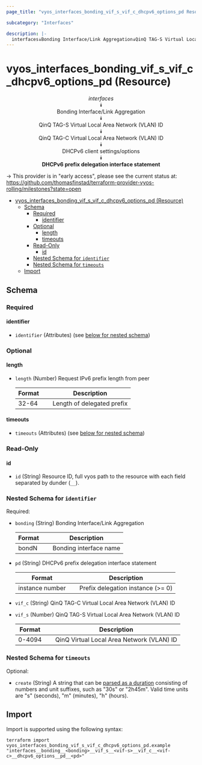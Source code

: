 ```yaml
---
page_title: "vyos_interfaces_bonding_vif_s_vif_c_dhcpv6_options_pd Resource - vyos"

subcategory: "Interfaces"

description: |-
  interfaces⯯Bonding Interface/Link Aggregation⯯QinQ TAG-S Virtual Local Area Network (VLAN) ID⯯QinQ TAG-C Virtual Local Area Network (VLAN) ID⯯DHCPv6 client settings/options⯯DHCPv6 prefix delegation interface statement
---
```


# vyos_interfaces_bonding_vif_s_vif_c_dhcpv6_options_pd (Resource)
<center>

*interfaces*  
⯯  
Bonding Interface/Link Aggregation  
⯯  
QinQ TAG-S Virtual Local Area Network (VLAN) ID  
⯯  
QinQ TAG-C Virtual Local Area Network (VLAN) ID  
⯯  
DHCPv6 client settings/options  
⯯  
**DHCPv6 prefix delegation interface statement**


</center>

-> This provider is in "early access", please see the current status at: https://github.com/thomasfinstad/terraform-provider-vyos-rolling/milestones?state=open

<!--TOC-->

- [vyos_interfaces_bonding_vif_s_vif_c_dhcpv6_options_pd (Resource)](#vyos_interfaces_bonding_vif_s_vif_c_dhcpv6_options_pd-resource)
  - [Schema](#schema)
    - [Required](#required)
      - [identifier](#identifier)
    - [Optional](#optional)
      - [length](#length)
      - [timeouts](#timeouts)
    - [Read-Only](#read-only)
      - [id](#id)
    - [Nested Schema for `identifier`](#nested-schema-for-identifier)
    - [Nested Schema for `timeouts`](#nested-schema-for-timeouts)
  - [Import](#import)

<!--TOC-->

<!-- schema generated by tfplugindocs -->
## Schema

### Required

#### identifier
- `identifier` (Attributes) (see [below for nested schema](#nestedatt--identifier))

### Optional

#### length
- `length` (Number) Request IPv6 prefix length from peer

    |  Format  &emsp;|  Description                 |
    |----------|------------------------------|
    |  32-64   &emsp;|  Length of delegated prefix  |
#### timeouts
- `timeouts` (Attributes) (see [below for nested schema](#nestedatt--timeouts))

### Read-Only

#### id
- `id` (String) Resource ID, full vyos path to the resource with each field separated by dunder (`__`).

<a id="nestedatt--identifier"></a>
### Nested Schema for `identifier`

Required:

- `bonding` (String) Bonding Interface/Link Aggregation

    |  Format  &emsp;|  Description             |
    |----------|--------------------------|
    |  bondN   &emsp;|  Bonding interface name  |
- `pd` (String) DHCPv6 prefix delegation interface statement

    |  Format           &emsp;|  Description                        |
    |-------------------|-------------------------------------|
    |  instance number  &emsp;|  Prefix delegation instance (&gt;= 0)  |
- `vif_c` (String) QinQ TAG-C Virtual Local Area Network (VLAN) ID
- `vif_s` (Number) QinQ TAG-S Virtual Local Area Network (VLAN) ID

    |  Format  &emsp;|  Description                                |
    |----------|---------------------------------------------|
    |  0-4094  &emsp;|  QinQ Virtual Local Area Network (VLAN) ID  |


<a id="nestedatt--timeouts"></a>
### Nested Schema for `timeouts`

Optional:

- `create` (String) A string that can be [parsed as a duration](https://pkg.go.dev/time#ParseDuration) consisting of numbers and unit suffixes, such as &#34;30s&#34; or &#34;2h45m&#34;. Valid time units are &#34;s&#34; (seconds), &#34;m&#34; (minutes), &#34;h&#34; (hours).

## Import

Import is supported using the following syntax:

```shell
terraform import vyos_interfaces_bonding_vif_s_vif_c_dhcpv6_options_pd.example "interfaces__bonding__<bonding>__vif_s__<vif-s>__vif_c__<vif-c>__dhcpv6_options__pd__<pd>"
```
